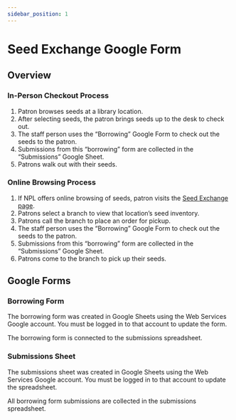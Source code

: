```yaml
---
sidebar_position: 1
---
```


# Seed Exchange Google Form

## Overview

### In-Person Checkout Process

1. Patron browses seeds at a library location.
1. After selecting seeds, the patron brings seeds up to the desk to check out.
1. The staff person uses the “Borrowing” Google Form to check out the seeds to the patron.
1. Submissions from this “borrowing” form are collected in the “Submissions” Google Sheet.
1. Patrons walk out with their seeds.

### Online Browsing Process

1. If NPL offers online browsing of seeds, patron visits the [Seed Exchange page](https://library.nashville.org/events/seed-exchange).
1. Patrons select a branch to view that location’s seed inventory.
1. Patrons call the branch to place an order for pickup.
1. The staff person uses the “Borrowing” Google Form to check out the seeds to the patron.
1. Submissions from this “borrowing” form are collected in the “Submissions” Google Sheet.  
1. Patrons come to the branch to pick up their seeds.

## Google Forms

### Borrowing Form

The borrowing form was created in Google Sheets using the Web Services Google account. You must be logged in to that account to update the form.

The borrowing form is connected to the submissions spreadsheet.

### Submissions Sheet

The submissions sheet was created in Google Sheets using the Web Services Google account. You must be logged in to that account to update the spreadsheet.

All borrowing form submissions are collected in the submissions spreadsheet.
